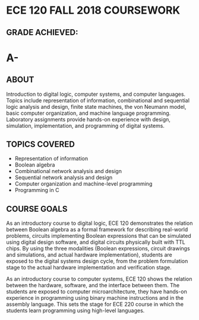 # ECE 120 FALL 2018 COURSEWORK
## GRADE ACHIEVED:
# A-
## ABOUT
Introduction to digital logic, computer systems, and computer languages. Topics include representation of information, combinational and sequential logic analysis and design, finite state machines, the von Neumann model, basic computer organization, and machine language programming. Laboratory assignments provide hands-on experience with design, simulation, implementation, and programming of digital systems. 

## TOPICS COVERED
- Representation of information
- Boolean algebra
- Combinational network analysis and design
- Sequential network analysis and design
- Computer organization and machine-level programming
- Programming in C

## COURSE GOALS
As an introductory course to digital logic, ECE 120 demonstrates the relation between Boolean algebra as a formal framework for describing real-world problems, circuits implementing Boolean expressions that can be simulated using digital design software, and digital circuits physically built with TTL chips. By using the three modalities (Boolean expressions, circuit drawings and simulations, and actual hardware implementation), students are exposed to the digital systems design cycle, from the problem formulation stage to the actual hardware implementation and verification stage.

As an introductory course to computer systems, ECE 120 shows the relation between the hardware, software, and the interface between them. The students are exposed to computer microarchitecture, they have hands-on experience in programming using binary machine instructions and in the assembly language. This sets the stage for ECE 220 course in which the students learn programming using high-level languages.
